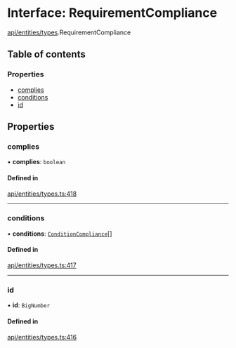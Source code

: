 # Interface: RequirementCompliance

[api/entities/types](../wiki/api.entities.types).RequirementCompliance

## Table of contents

### Properties

- [complies](../wiki/api.entities.types.RequirementCompliance#complies)
- [conditions](../wiki/api.entities.types.RequirementCompliance#conditions)
- [id](../wiki/api.entities.types.RequirementCompliance#id)

## Properties

### complies

• **complies**: `boolean`

#### Defined in

[api/entities/types.ts:418](https://github.com/PolymeshAssociation/polymesh-sdk/blob/f8a937f04/src/api/entities/types.ts#L418)

___

### conditions

• **conditions**: [`ConditionCompliance`](../wiki/api.entities.types.ConditionCompliance)[]

#### Defined in

[api/entities/types.ts:417](https://github.com/PolymeshAssociation/polymesh-sdk/blob/f8a937f04/src/api/entities/types.ts#L417)

___

### id

• **id**: `BigNumber`

#### Defined in

[api/entities/types.ts:416](https://github.com/PolymeshAssociation/polymesh-sdk/blob/f8a937f04/src/api/entities/types.ts#L416)
